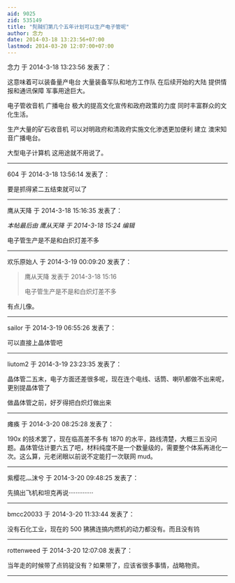 ```yaml
---
aid: 9025
zid: 535149
title: "髡贼们第几个五年计划可以生产电子管呢"
author: 念力
date: 2014-03-18 13:23:56+07:00
lastmod: 2014-03-20 12:07:00+07:00
---
```


念力 于 2014-3-18 13:23:56 发表了：

这意味着可以装备量产电台 大量装备军队和地方工作队 在后续开始的大陆 提供情报和通讯保障 军事用途巨大。

电子管收音机 广播电台 极大的提高文化宣传和政府政策的力度 同时丰富群众的文化生活。

生产大量的矿石收音机 可以对明政府和清政府实施文化渗透更加便利 建立 澳宋知音广播电台。

大型电子计算机 这用途就不用说了。

---

604 于 2014-3-18 13:56:14 发表了：

要是抓得紧二五结束就可以了

---

鹰从天降 于 2014-3-18 15:16:35 发表了：

_本帖最后由 鹰从天降 于 2014-3-18 15:24 编辑_

电子管生产是不是和白炽灯差不多

---

欢乐原始人 于 2014-3-19 00:09:20 发表了：

> 鹰从天降 发表于 2014-3-18 15:16
>
> 电子管生产是不是和白炽灯差不多

有点儿像。

---

sailor 于 2014-3-19 06:55:26 发表了：

可以直接上晶体管吧

---

liutom2 于 2014-3-19 23:23:35 发表了：

晶体管二五末，电子方面还差很多呢，现在连个电线、话筒、喇叭都做不出来呢，更别提晶体管了

做晶体管之前，好歹得把白炽灯做出来

---

瘫痪 于 2014-3-20 08:25:28 发表了：

190x 的技术罢了，现在临高差不多有 1870 的水平，路线清楚，大概三五没问题。晶体管估计要六五了吧，材料纯度不是一个数量级的，需要整个体系再进化一次。这么算，元老闭眼以前说不定能打一次联网 mud。

---

紫樱花灬沫兮 于 2014-3-20 09:48:25 发表了：

先搞出飞机和坦克再说··············

---

bmcc20033 于 2014-3-20 11:33:44 发表了：

没有石化工业，现在的 500 狒狒连搞内燃机的动力都没有。而且没有钨

---

rottenweed 于 2014-3-20 12:07:08 发表了：

当年走的时候带了点钨锭没有？如果带了，应该省很多事情，战略物资。

---
